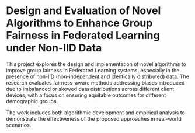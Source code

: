 # Design and Evaluation of Novel Algorithms to Enhance Group Fairness in Federated Learning under Non-IID Data

This project explores the design and implementation of novel algorithms to improve group fairness in Federated Learning systems, especially in the presence of non-IID (non-independent and identically distributed) data. The research evaluates fairness-aware methods addressing biases introduced due to imbalanced or skewed data distributions across different client devices, with a focus on ensuring equitable outcomes for different demographic groups.

The work includes both algorithmic development and empirical analysis to demonstrate the effectiveness of the proposed approaches in real-world scenarios.